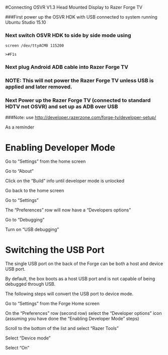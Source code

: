 #Connecting OSVR V1.3 Head Mounted Display to Razer Forge TV 

###First power up the OSVR HDK with USB connected to system running Ubuntu Studio 15.10 

### Next switch OSVR HDK to side by side mode using 
```
screen /dev/ttyACM0 115200

>#F1s

```

### Next plug Android ADB cable into Razer Forge TV

### NOTE: This will not power the Razer Forge TV unless USB is applied and later removed.

### Next Power up the Razer Forge TV (connected to standard HDTV not OSVR) and set up as ADB over USB

###Note: use <http://developer.razerzone.com/forge-tv/developer-setup/>

As a reminder 

# Enabling Developer Mode

Go to “Settings” from the home screen

Go to “About”

Click on the “Build” info until developer mode is unlocked

Go back to the home screen

Go to “Settings”

The “Preferences” row will now have a “Developers options”

Go to “Debugging”

Turn on “USB debugging”

# Switching the USB Port

The single USB port on the back of the Forge can be both a host and device USB port.

By default, the box boots as a host USB port and is not capable of being debugged through USB. 

The following steps will convert the USB port to device mode.

Go to “Settings” from the Forge Home screen

On the “Preferences” row (second row) select the “Developer options” icon (assuming you have done the “Enabling Developer Mode” steps)

Scroll to the bottom of the list and select “Razer Tools”

Select “Device mode”

Select “On”

